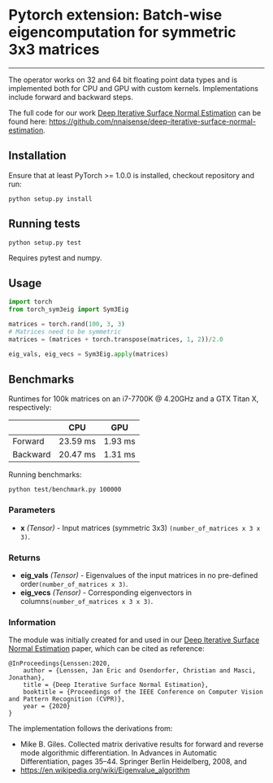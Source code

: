 # Pytorch extension: Batch-wise eigencomputation for symmetric 3x3 matrices


--------------------------------------------------------------------------------

The operator works on 32 and 64 bit floating point data types and is implemented both for CPU and GPU with custom kernels.
Implementations include forward and backward steps.

The full code for our work [Deep Iterative Surface Normal Estimation](https://arxiv.org/abs/1904.07172) can be found here: https://github.com/nnaisense/deep-iterative-surface-normal-estimation.

## Installation

Ensure that at least PyTorch >= 1.0.0 is installed, checkout repository and run:

```
python setup.py install
```

## Running tests

```
python setup.py test
```
Requires pytest and numpy.

## Usage

```python
import torch
from torch_sym3eig import Sym3Eig

matrices = torch.rand(100, 3, 3)
# Matrices need to be symmetric
matrices = (matrices + torch.transpose(matrices, 1, 2))/2.0

eig_vals, eig_vecs = Sym3Eig.apply(matrices)
```

## Benchmarks

Runtimes for 100k matrices on an i7-7700K @ 4.20GHz and a GTX Titan X, respectively:

|          | CPU      | GPU     |
|----------|----------|---------|
| Forward  | 23.59 ms | 1.93 ms |
| Backward | 20.47 ms | 1.31 ms |


Running benchmarks:
```
python test/benchmark.py 100000
```

### Parameters

* **x** *(Tensor)* - Input matrices (symmetric 3x3) `(number_of_matrices x 3 x 3)`.


### Returns

* **eig_vals** *(Tensor)* - Eigenvalues of the input matrices in no pre-defined order`(number_of_matrices x 3)`.
* **eig_vecs** *(Tensor)* - Corresponding eigenvectors in columns`(number_of_matrices x 3 x 3)`.

### Information
The module was initially created for and used in our [Deep Iterative Surface Normal Estimation](https://arxiv.org/abs/1904.07172) paper, which can be cited as reference:
```
@InProceedings{Lenssen:2020,
	author = {Lenssen, Jan Eric and Osendorfer, Christian and Masci, Jonathan},
	title = {Deep Iterative Surface Normal Estimation},
	booktitle = {Proceedings of the IEEE Conference on Computer Vision and Pattern Recognition (CVPR)},
	year = {2020}
}
```


The implementation follows the derivations from:
* Mike B. Giles. Collected matrix derivative results for forward and reverse mode algorithmic differentiation. In Advances in Automatic Differentiation, pages 35–44. Springer Berlin Heidelberg, 2008, and
* https://en.wikipedia.org/wiki/Eigenvalue_algorithm
